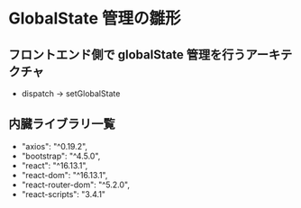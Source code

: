 # GlobalState 管理の雛形

## フロントエンド側で globalState 管理を行うアーキテクチャ

- dispatch → setGlobalState

## 内臓ライブラリ一覧

- "axios": "^0.19.2",
- "bootstrap": "^4.5.0",
- "react": "^16.13.1",
- "react-dom": "^16.13.1",
- "react-router-dom": "^5.2.0",
- "react-scripts": "3.4.1"
